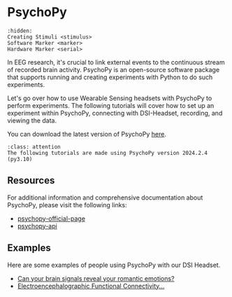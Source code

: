 # PsychoPy

```{toctree}
:hidden:
Creating Stimuli <stimulus>
Software Marker <marker>
Hardware Marker <serial>
```

In EEG research, it's crucial to link external events to the continuous stream of recorded brain activity. PsychoPy is an open-source software package that supports running and creating experiments with Python to do such experiments.

Let's go over how to use Wearable Sensing headsets with PsychoPy to perform experiments. The following tutorials will cover how to set up an experiment within PsychoPy, connecting with DSI-Headset, recording, and viewing the data.

You can download the latest version of PsychoPy [here](https://www.psychopy.org/download.html).

```{admonition} Psycho Version
:class: attention
The following tutorials are made using PsychoPy version 2024.2.4 (py3.10)

```

## Resources

For additional information and comprehensive documentation about PsychoPy, please visit the following links:

* [psychopy-official-page](https://www.psychopy.org/)
* [psychopy-api](https://www.psychopy.org/api/index.html)

## Examples

Here are some examples of people using PsychoPy with our DSI Headset.

* [Can your brain signals reveal your romantic emotions?](https://www.sciencedirect.com/science/article/abs/pii/S0010482525011059)
* [Electroencephalographic Functional Connectivity...](https://direct.mit.edu/jocn/article-abstract/doi/10.1162/jocn_a_02338/130559/Electroencephalographic-Functional-Connectivity?redirectedFrom=fulltext)
